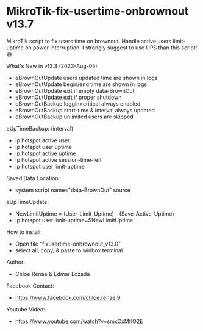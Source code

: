 # MikroTik-fix-usertime-onbrownout v13.7
MikroTik script to fix users time on brownout.
Handle active users limit-uptime on power interruption.
I strongly suggest to use UPS than this script! 😅

What's New in v13.3 (2023-Aug-05)
- eBrownOutUpdate users updated time are shown in logs
- eBrownOutUpdate begin/end time are shown in logs
- eBrownOutUpdate exit if empty data-BrownOut
- eBrownOutUpdate exit if proper shutdown
- eBrownOutBackup loggin>critical always enabled
- eBrownOutBackup start-time & interval always updated
- eBrownOutBackup unlimited users are skipped

eUpTimeBackup: (interval)
- ip hotspot active user
- ip hotspot user uptime
- ip hotspot active uptime
- ip hotspot active session-time-left
- ip hotspot user limit-uptime

Saved Data Location:
- system script name="data-BrownOut" source

eUpTimeUpdate:
- NewLimitUptime = (User-Limit-Uptime) - (Save-Active-Uptime)
- ip hotspot user limit-uptime=$NewLimitUptime

How to install:
- Open file "fixusertime-onbrownout_v13.0"
- select all, copy, & paste to winbox terminal

Author:
- Chloe Renae & Edmar Lozada

Facebook Contact:
- https://www.facebook.com/chloe.renae.9

Youtube Video:
- https://www.youtube.com/watch?v=smxCxMflO2E

